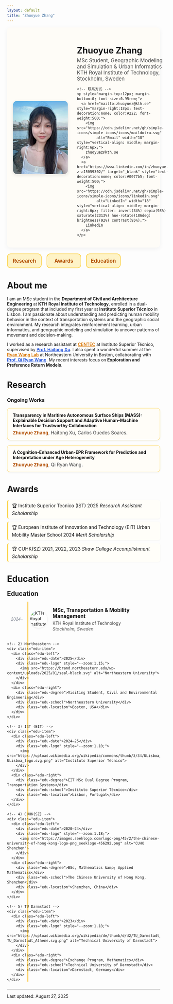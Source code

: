 ```yaml
---
layout: default
title: "Zhuoyue Zhang"
---
```


<div style="display:flex; align-items:center; gap:30px; background:#fefcf7; padding:20px; border-radius:12px; box-shadow:0 4px 16px rgba(0,0,0,0.05);">

  <!-- 左边头像 -->
  <img src="/assets/img/IMG_8112.jpeg" alt="Zhuoyue Zhang" width="180" style="border-radius:12px; box-shadow:0 4px 12px rgba(0,0,0,.12);">

  <!-- 右边文字 -->
  <div>
    <h1 style="margin-bottom:6px;">Zhuoyue Zhang</h1>
    <p style="margin:0; font-size:1.05rem; color:#444;">MSc Student, Geographic Modeling and Simulation & Urban Informatics<br>
    KTH Royal Institute of Technology, Stockholm, Sweden</p> 

    <!-- 联系方式 -->
    <p style="margin-top:12px; margin-bottom:0; font-size:0.95rem;">
      <a href="mailto:zhuoyuez@kth.se" style="margin-right:18px; text-decoration:none; color:#222; font-weight:500;">
        <img src="https://cdn.jsdelivr.net/gh/simple-icons/simple-icons/icons/maildotru.svg"
             alt="Email" width="18" style="vertical-align: middle; margin-right:6px;">
        zhuoyuez@kth.se
      </a>
      <a href="https://www.linkedin.com/in/zhuoyue-z-a15059302/" target="_blank" style="text-decoration:none; color:#0077b5; font-weight:500;">
        <img src="https://cdn.jsdelivr.net/gh/simple-icons/simple-icons/icons/linkedin.svg"
             alt="LinkedIn" width="18" style="vertical-align: middle; margin-right:6px; filter: invert(34%) sepia(98%) saturate(2313%) hue-rotate(186deg) brightness(92%) contrast(95%);">
        LinkedIn
      </a>
    </p>
  </div>

</div>

<!-- Nav -->
<style>
  .navbar{
    display:grid;
    grid-template-columns: repeat(4, minmax(0,1fr)); /* 四个按钮均分整行 */
    gap:16px;
    margin:20px 0 28px;
  }
  .navbar a{
    display:block;
    text-align:center;
    padding:14px 0;
    border:2px solid #fcd34d;       /* 金黄描边 */
    border-radius:12px;
    background:#fef3c7;              /* 浅黄底 */
    color:#b45309 !important;        /* 深琥珀字色 */
    text-decoration:none !important; /* 去掉下划线 */
    font-weight:700;
    font-size:1.05rem;
    line-height:1;
    transition:all .2s ease;
  }
  .navbar a:hover{
  background: linear-gradient(90deg, #fcd34d, #fbbf24);
  transform: translateY(-2px);
  box-shadow:0 4px 12px rgba(249,115,22,.25);
}
  /* 小屏自适应：手机上两列 */
  @media (max-width: 640px){
    .navbar{ grid-template-columns: repeat(2, minmax(0,1fr)); }
  }
</style>

<div class="navbar">
  <a href="#research">Research</a>
  <a href="#awards">Awards</a>
  <a href="#education">Education</a>
</div>

<style>
/* Research 卡片 */
.research-list {
  display: grid;
  gap: 16px;
  margin: 12px 0 28px;
}
.research-item {
  background: #fffdf8;
  border: 1px solid #fcd34d;
  border-radius: 10px;
  padding: 14px 18px;
  box-shadow: 0 2px 6px rgba(0,0,0,0.05);
  transition: transform .2s ease, box-shadow .2s ease;
}
.research-item:hover {
  transform: translateY(-3px);
  box-shadow: 0 4px 12px rgba(0,0,0,0.12);
}
.research-title {
  font-weight: 700;
  color: #111;
  margin-bottom: 6px;
}
.research-authors {
  font-size: 0.95rem;
  color: #444;
}
.research-authors strong {
  color: #b45309; /* 深琥珀色，高亮自己名字 */
}

/* Awards 列表 */
.awards-list {
  list-style: none;
  padding-left: 0;
  margin: 12px 0 28px;
}
.awards-list li {
  padding: 8px 12px;
  margin-bottom: 10px;
  border-left: 4px solid #fcd34d;
  background: #fffef9;
  border-radius: 6px;
  font-size: 0.95rem;
  box-shadow: 0 1px 4px rgba(0,0,0,0.05);
}
.awards-list li::before {
  content: "🏆 ";
}
</style>

# About me
I am an MSc student in the **Department of Civil and Architecture Engineering** at **KTH Royal Institute of Technology**, enrolled in a dual-degree program that included my first year at **Instituto Superior Técnico** in Lisbon. I am passionate about understanding and predicting human mobility behavior in the context of transportation systems and the geographic social environment. My research integrates reinforcement learning, urban informatics, and geographic modeling and simulation to uncover patterns of movement and decision-making.  

I worked as a research assistant at <a href="http://www.centec.tecnico.ulisboa.pt/en/index.aspx" target="_blank" style="color:#d97706; font-weight:600;">CENTEC</a> at Instituto Superior Técnico, supervised by <a href="https://scholar.google.com/citations?user=zrsb6awAAAAJ&hl=en" target="_blank" style="color:#1d4ed8; font-weight:600;">Prof. Haitong Xu</a>. I also spent a wonderful summer at the <a href="https://sites.google.com/view/uirlab/home?authuser=0" target="_blank" style="color:#d97706; font-weight:600;">Ryan Wang Lab</a> at Northeastern University in Boston, collaborating with <a href="https://coe.northeastern.edu/people/wang-qi/" target="_blank" style="color:#1d4ed8; font-weight:600;">Prof. Qi Ryan Wang</a>. My recent interests focus on **Exploration and Preference Return Models**.  

# Research

### Ongoing Works
<div class="research-list">
  <div class="research-item">
    <div class="research-title">Transparency in Maritime Autonomous Surface Ships (MASS): Explainable Decision Support and Adaptive Human–Machine Interfaces for Trustworthy Collaboration</div>
    <div class="research-authors"><strong>Zhuoyue Zhang</strong>, Haitong Xu, Carlos Guedes Soares.</div>
  </div>

  <div class="research-item">
    <div class="research-title">A Cognition-Enhanced Urban-EPR Framework for Prediction and Interpretation under Age Heterogeneity</div>
    <div class="research-authors"><strong>Zhuoyue Zhang</strong>, Qi Ryan Wang.</div>
  </div>
</div>

# Awards
<ul class="awards-list">
  <li>Institute Superior Tecnico (IST) 2025 <em>Research Assistant Scholarship</em></li>
  <li>European Institute of Innovation and Technology (EIT) Urban Mobility Master School 2024 <em>Merit Scholarship</em></li>
  <li>CUHK(SZ) 2021, 2022, 2023 <em>Shaw College Accomplishment Scholarship</em></li>
</ul>

# Education
<!-- ============ Education ============ -->
<section class="edu-section" id="education">
  <h2>Education</h2>

  <div class="edu-timeline">
    <!-- 1) KTH -->
    <div class="edu-item">
      <div class="edu-left">
        <div class="edu-date">2024–</div>
        <div class="edu-logo" style="--zoom:1.05;">
          <img src="https://cdn.brandfetch.io/idCCf1QEQj/theme/dark/logo.svg?c=1dxbfHSJFAPEGdCLU4o5B" alt="KTH Royal Institute of Technology">
        </div>
      </div>
      <div class="edu-right">
        <div class="edu-degree">MSc, Transportation &amp; Mobility Management</div>
        <div class="edu-school">KTH Royal Institute of Technology</div>
        <div class="edu-location">Stockholm, Sweden</div>
      </div>
    </div>

    <!-- 2) Northeastern -->
    <div class="edu-item">
      <div class="edu-left">
        <div class="edu-date">2025</div>
        <div class="edu-logo" style="--zoom:1.15;">
          <img src="https://brand.northeastern.edu/wp-content/uploads/2025/01/seal-black.svg" alt="Northeastern University">
        </div>
      </div>
      <div class="edu-right">
        <div class="edu-degree">Visiting Student, Civil and Environmental Engineering</div>
        <div class="edu-school">Northeastern University</div>
        <div class="edu-location">Boston, USA</div>
      </div>
    </div>

    <!-- 3) IST (EIT) -->
    <div class="edu-item">
      <div class="edu-left">
        <div class="edu-date">2024–25</div>
        <div class="edu-logo" style="--zoom:1.10;">
          <img src="https://upload.wikimedia.org/wikipedia/commons/thumb/3/34/ULisboa_logo.svg/406px-ULisboa_logo.svg.png" alt="Instituto Superior Técnico">
        </div>
      </div>
      <div class="edu-right">
        <div class="edu-degree">EIT MSc Dual Degree Program, Transportation Systems</div>
        <div class="edu-school">Instituto Superior Técnico</div>
        <div class="edu-location">Lisbon, Portugal</div>
      </div>
    </div>

    <!-- 4) CUHK(SZ) -->
    <div class="edu-item">
      <div class="edu-left">
        <div class="edu-date">2020–24</div>
        <div class="edu-logo" style="--zoom:1.18;">
          <img src="https://images.seeklogo.com/logo-png/45/2/the-chinese-university-of-hong-kong-logo-png_seeklogo-456292.png" alt="CUHK Shenzhen">
        </div>
      </div>
      <div class="edu-right">
        <div class="edu-degree">BSc, Mathematics &amp; Applied Mathematics</div>
        <div class="edu-school">The Chinese University of Hong Kong, Shenzhen</div>
        <div class="edu-location">Shenzhen, China</div>
      </div>
    </div>

    <!-- 5) TU Darmstadt -->
    <div class="edu-item">
      <div class="edu-left">
        <div class="edu-date">2023</div>
        <div class="edu-logo" style="--zoom:1.18;">
          <img src="https://upload.wikimedia.org/wikipedia/de/thumb/d/d2/TU_Darmstadt_Athene.svg/648px-TU_Darmstadt_Athene.svg.png" alt="Technical University of Darmstadt">
        </div>
      </div>
      <div class="edu-right">
        <div class="edu-degree">Exchange Program, Mathematics</div>
        <div class="edu-school">Technical University of Darmstadt</div>
        <div class="edu-location">Darmstadt, Germany</div>
      </div>
    </div>
  </div>
</section>

<style>
/* ===== Education（日期在左，图标在竖线右侧） ===== */
.edu-section{ margin: 0 0 24px; }
.edu-section h2{ margin: 0 0 14px; }

/* 关键变量 */
.edu-timeline{
  --line-w: 3px;            /* 竖线粗细 */
  --line-color: #fbbf24;    /* 竖线颜色 */
  --logo-size: 56px;        /* 圆形直径 */
  --date-col: 64px;         /* 日期列宽 */
  --gap: 12px;              /* 日期与圆形的间距 */
  --line-clear: 6px;        /* 竖线距离圆形左边的空隙 */
  --left-col: calc(var(--date-col) + var(--gap) + var(--logo-size));
  position: relative;
}

/* 竖线：放在“日期与圆形之间”，并与圆形保持 line-clear 的距离 */
.edu-timeline::before{
  content:"";
  position:absolute;
  left: calc(var(--date-col) + var(--gap) - var(--line-clear) - var(--line-w));
  top:0; bottom:0;
  width: var(--line-w);
  background: var(--line-color);
  z-index: 0;
}

/* 每条记录：左栏(日期+圆形) | 右栏文字 */
.edu-item{
  display: grid;
  grid-template-columns: var(--left-col) 1fr;
  column-gap: 18px;
  padding: 18px 0;
}

/* 左栏拆两列：日期 | 圆形（圆形在竖线右侧） */
.edu-left{
  display: grid;
  grid-template-columns: var(--date-col) var(--logo-size);
  column-gap: var(--gap);
  align-items: center;
  justify-items: center;
  z-index: 1; /* 圆形在竖线上层 */
}

/* 日期样式（右对齐） */
.edu-date{
  margin: 0;
  text-align: right;
  font-size: .82rem;
  color: #6b7280;
  font-style: italic;
  line-height: 1;
}

/* 圆形 Logo */
.edu-logo{
  width: var(--logo-size);
  height: var(--logo-size);
  border-radius: 50%;
  overflow: hidden;
  background: #fff;
  box-shadow: 0 2px 6px rgba(0,0,0,.08);
  display: flex; align-items: center; justify-content: center;
}
.edu-logo img{
  width: 100%; height: 100%;
  object-fit: contain;
  transform: scale(var(--zoom,1));
  transition: transform .2s ease;
}
.edu-logo:hover img{ transform: scale(calc(var(--zoom,1) * 1.06)); }

/* 右栏文字 */
.edu-degree{ font-weight: 700; font-size: 1.05rem; margin-bottom: 4px; }
.edu-school{ color: #333; margin-bottom: 2px; }
.edu-location{ color: #555; font-size: .9rem; font-style: italic; }

/* 移动端 */
@media (max-width:640px){
  .edu-timeline{ --logo-size:48px; --date-col:56px; --line-clear:5px; }
}
</style>

<hr>
<div class="small">Last updated: August 27, 2025</div>
